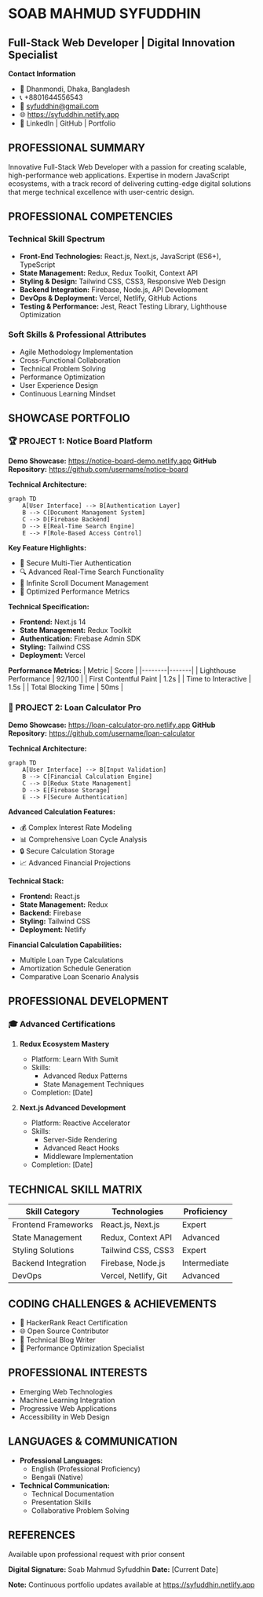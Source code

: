 # SOAB MAHMUD SYFUDDHIN
## Full-Stack Web Developer | Digital Innovation Specialist

**Contact Information**
- 📍 Dhanmondi, Dhaka, Bangladesh
- 📞 +8801644556543
- 📧 syfuddhin@gmail.com
- 🌐 https://syfuddhin.netlify.app
- 🔗 LinkedIn | GitHub | Portfolio

## PROFESSIONAL SUMMARY
Innovative Full-Stack Web Developer with a passion for creating scalable, high-performance web applications. Expertise in modern JavaScript ecosystems, with a track record of delivering cutting-edge digital solutions that merge technical excellence with user-centric design.

## PROFESSIONAL COMPETENCIES

### Technical Skill Spectrum
- **Front-End Technologies:** React.js, Next.js, JavaScript (ES6+), TypeScript
- **State Management:** Redux, Redux Toolkit, Context API
- **Styling & Design:** Tailwind CSS, CSS3, Responsive Web Design
- **Backend Integration:** Firebase, Node.js, API Development
- **DevOps & Deployment:** Vercel, Netlify, GitHub Actions
- **Testing & Performance:** Jest, React Testing Library, Lighthouse Optimization

### Soft Skills & Professional Attributes
- Agile Methodology Implementation
- Cross-Functional Collaboration
- Technical Problem Solving
- Performance Optimization
- User Experience Design
- Continuous Learning Mindset

## SHOWCASE PORTFOLIO

### 🏆 PROJECT 1: Notice Board Platform
**Demo Showcase:** https://notice-board-demo.netlify.app
**GitHub Repository:** https://github.com/username/notice-board

**Technical Architecture:**
```mermaid
graph TD
    A[User Interface] --> B[Authentication Layer]
    B --> C[Document Management System]
    C --> D[Firebase Backend]
    D --> E[Real-Time Search Engine]
    E --> F[Role-Based Access Control]
```

**Key Feature Highlights:**
- 🔐 Secure Multi-Tier Authentication
- 🔍 Advanced Real-Time Search Functionality
- 📄 Infinite Scroll Document Management
- 🚀 Optimized Performance Metrics

**Technical Specification:**
- **Frontend:** Next.js 14
- **State Management:** Redux Toolkit
- **Authentication:** Firebase Admin SDK
- **Styling:** Tailwind CSS
- **Deployment:** Vercel

**Performance Metrics:**
| Metric | Score |
|--------|-------|
| Lighthouse Performance | 92/100 |
| First Contentful Paint | 1.2s |
| Time to Interactive | 1.5s |
| Total Blocking Time | 50ms |

### 🧮 PROJECT 2: Loan Calculator Pro
**Demo Showcase:** https://loan-calculator-pro.netlify.app
**GitHub Repository:** https://github.com/username/loan-calculator

**Technical Architecture:**
```mermaid
graph TD
    A[User Interface] --> B[Input Validation]
    B --> C[Financial Calculation Engine]
    C --> D[Redux State Management]
    D --> E[Firebase Storage]
    E --> F[Secure Authentication]
```

**Advanced Calculation Features:**
- 💰 Complex Interest Rate Modeling
- 📊 Comprehensive Loan Cycle Analysis
- 🔒 Secure Calculation Storage
- 📈 Advanced Financial Projections

**Technical Stack:**
- **Frontend:** React.js
- **State Management:** Redux
- **Backend:** Firebase
- **Styling:** Tailwind CSS
- **Deployment:** Netlify

**Financial Calculation Capabilities:**
- Multiple Loan Type Calculations
- Amortization Schedule Generation
- Comparative Loan Scenario Analysis

## PROFESSIONAL DEVELOPMENT

### 🎓 Advanced Certifications
1. **Redux Ecosystem Mastery**
   - Platform: Learn With Sumit
   - Skills: 
     * Advanced Redux Patterns
     * State Management Techniques
   - Completion: [Date]

2. **Next.js Advanced Development**
   - Platform: Reactive Accelerator
   - Skills:
     * Server-Side Rendering
     * Advanced React Hooks
     * Middleware Implementation
   - Completion: [Date]

## TECHNICAL SKILL MATRIX
| Skill Category | Technologies | Proficiency |
|---------------|--------------|-------------|
| Frontend Frameworks | React.js, Next.js | Expert |
| State Management | Redux, Context API | Advanced |
| Styling Solutions | Tailwind CSS, CSS3 | Expert |
| Backend Integration | Firebase, Node.js | Intermediate |
| DevOps | Vercel, Netlify, Git | Advanced |

## CODING CHALLENGES & ACHIEVEMENTS
- 🏅 HackerRank React Certification
- 🌐 Open Source Contributor
- 📝 Technical Blog Writer
- 🚀 Performance Optimization Specialist

## PROFESSIONAL INTERESTS
- Emerging Web Technologies
- Machine Learning Integration
- Progressive Web Applications
- Accessibility in Web Design

## LANGUAGES & COMMUNICATION
- **Professional Languages:**
  * English (Professional Proficiency)
  * Bengali (Native)
- **Technical Communication:**
  * Technical Documentation
  * Presentation Skills
  * Collaborative Problem Solving

## REFERENCES
Available upon professional request with prior consent

**Digital Signature:** Soab Mahmud Syfuddhin
**Date:** [Current Date]

**Note:** Continuous portfolio updates available at https://syfuddhin.netlify.app
